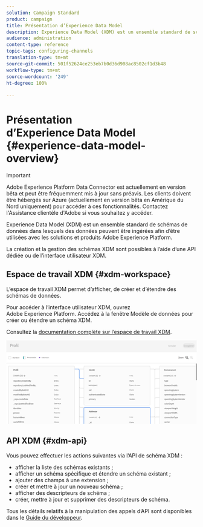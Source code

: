 ```yaml
---
solution: Campaign Standard
product: campaign
title: Présentation d’Experience Data Model
description: Experience Data Model (XDM) est un ensemble standard de schémas de données dans lesquels des données peuvent être ingérées afin d’être utilisées avec les solutions et produits Adobe Experience Platform.
audience: administration
content-type: reference
topic-tags: configuring-channels
translation-type: tm+mt
source-git-commit: 501f52624ce253eb7b0d36d908ac8502cf1d3b48
workflow-type: tm+mt
source-wordcount: '249'
ht-degree: 100%

---
```



# Présentation d’Experience Data Model {#experience-data-model-overview}

>[!IMPORTANT]
>
>Adobe Experience Platform Data Connector est actuellement en version bêta et peut être fréquemment mis à jour sans préavis. Les clients doivent être hébergés sur Azure (actuellement en version bêta en Amérique du Nord uniquement) pour accéder à ces fonctionnalités. Contactez l&#39;Assistance clientèle d&#39;Adobe si vous souhaitez y accéder.

Experience Data Model (XDM) est un ensemble standard de schémas de données dans lesquels des données peuvent être ingérées afin d’être utilisées avec les solutions et produits Adobe Experience Platform.

La création et la gestion des schémas XDM sont possibles à l’aide d’une API dédiée ou de l’interface utilisateur XDM.

## Espace de travail XDM {#xdm-workspace}

L’espace de travail XDM permet d’afficher, de créer et d’étendre des schémas de données.

Pour accéder à l’interface utilisateur XDM, ouvrez Adobe Experience Platform. Accédez à la fenêtre Modèle de données pour créer ou étendre un schéma XDM.

Consultez la [documentation complète sur l’espace de travail XDM](https://docs.adobe.com/content/help/fr-FR/experience-platform/xdm/api/getting-started.html).

![](assets/aep_xdmworkspace.png)

## API XDM {#xdm-api}

Vous pouvez effectuer les actions suivantes via l’API de schéma XDM :

* afficher la liste des schémas existants ;
* afficher un schéma spécifique et étendre un schéma existant ;
* ajouter des champs à une extension ;
* créer et mettre à jour un nouveau schéma ;
* afficher des descripteurs de schéma ;
* créer, mettre à jour et supprimer des descripteurs de schéma.

Tous les détails relatifs à la manipulation des appels d’API sont disponibles dans le [Guide du développeur](https://docs.adobe.com/content/help/fr-FR/experience-platform/xdm/api/getting-started.html).
